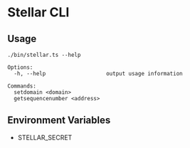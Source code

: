# Stellar CLI

## Usage

```
./bin/stellar.ts --help

Options:
  -h, --help                   output usage information

Commands:
  setdomain <domain>
  getsequencenumber <address>

```

## Environment Variables

- STELLAR_SECRET

